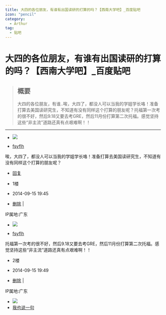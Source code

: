 ```yaml
---
title: 大四的各位朋友，有谁有出国读研的打算的吗？【西南大学吧】_百度贴吧
icon: "pencil"
category:
  - Arthur
tag:
  - 贴吧
---
```


# 大四的各位朋友，有谁有出国读研的打算的吗？【西南大学吧】_百度贴吧

> ## 概要
> 大四的各位朋友，有谁..唉，大四了，都没人可以当我的学姐学长咯！准备打算去美国读研究生，不知道有没有同样这个打算的朋友呢？托福第一次考的很不好，然后9.18又要去考GRE，然后11月份打算第二次托福。感觉坚持这些“非主流”道路还真有点艰难啊！！

---
-   [![](https://himg.bdimg.com/sys/portrait/item/tb.1.b9fc0bd1.TJykhab2yC352vX_pOgzGQ)](https://tieba.baidu.com/home/main?id=tb.1.b9fc0bd1.TJykhab2yC352vX_pOgzGQ&fr=pb&ie=utf-8)
    

-   [fsyflh](https://tieba.baidu.com/home/main?id=tb.1.b9fc0bd1.TJykhab2yC352vX_pOgzGQ&fr=pb&ie=utf-8 "该用户已经连续签到217天了，连续30天一举“橙”名")

唉，大四了，都没人可以当我的学姐学长咯！准备打算去美国读研究生，不知道有没有同样这个打算的朋友呢？

  
  

-   [回复](https://tieba.baidu.com/p/3296626526?pid=57487539065&cid=0#)

-   1楼
-   2014-09-15 19:45

-   [删除](https://tieba.baidu.com/p/3296626526?pid=57487539065&cid=0#) |

IP属地:广东

-   [![](https://himg.bdimg.com/sys/portrait/item/tb.1.b9fc0bd1.TJykhab2yC352vX_pOgzGQ)](https://tieba.baidu.com/home/main?id=tb.1.b9fc0bd1.TJykhab2yC352vX_pOgzGQ&fr=pb&ie=utf-8)
    

-   [fsyflh](https://tieba.baidu.com/home/main?id=tb.1.b9fc0bd1.TJykhab2yC352vX_pOgzGQ&fr=pb&ie=utf-8 "该用户已经连续签到217天了，连续30天一举“橙”名")

托福第一次考的很不好，然后9.18又要去考GRE，然后11月份打算第二次托福。感觉坚持这些“非主流”道路还真有点艰难啊！！

  
  

-   2楼
-   2014-09-15 19:49

-   [删除](https://tieba.baidu.com/p/3296626526?pid=57487539065&cid=0#) |

IP属地:广东

-   [![](https://himg.bdimg.com/sys/portrait/item/tb.1.8c3271db.ca1DmPBOygoe80e38JxUjw)](https://tieba.baidu.com/home/main?id=tb.1.8c3271db.ca1DmPBOygoe80e38JxUjw&ie=utf-8&fr=pb)
-   [我也说一句](https://tieba.baidu.com/p/3296626526?pid=57487539065&cid=0##)
